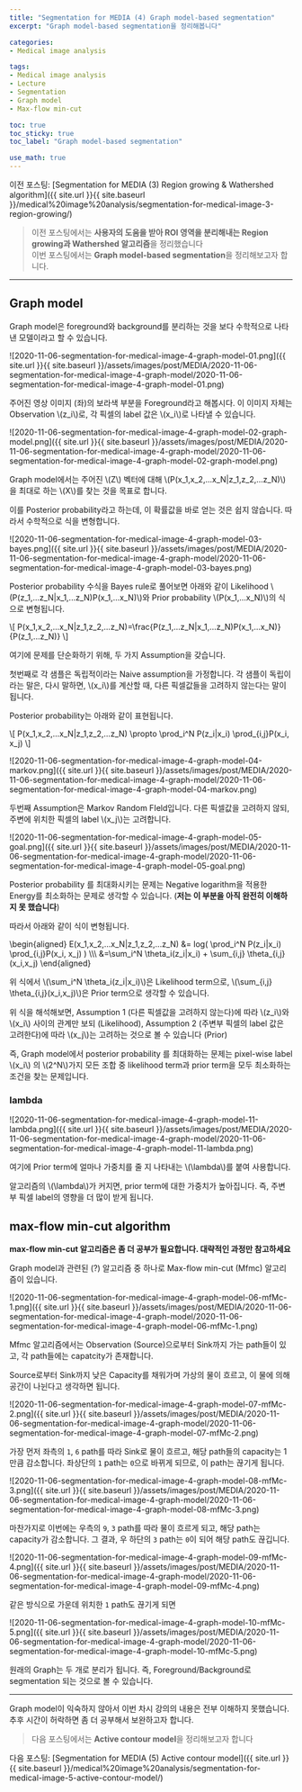 ```yaml
---
title: "Segmentation for MEDIA (4) Graph model-based segmentation"
excerpt: "Graph model-based segmentation을 정리해봅니다"

categories:
- Medical image analysis

tags:
- Medical image analysis
- Lecture
- Segmentation
- Graph model
- Max-flow min-cut

toc: true
toc_sticky: true
toc_label: "Graph model-based segmentation"

use_math: true
---
```


이전 포스팅: [Segmentation for MEDIA (3) Region growing & Wathershed algorithm]({{ site.url }}{{ site.baseurl }}/medical%20image%20analysis/segmentation-for-medical-image-3-region-growing/)

> 이전 포스팅에서는 **사용자의 도움을 받아 ROI 영역을 분리해내는 Region growing과 Wathershed 알고리즘**을 정리했습니다  
> 이번 포스팅에서는 **Graph model-based segmentation**을 정리해보고자 합니다.

---
## Graph model

Graph model은 foreground와 background를 분리하는 것을 보다 수학적으로 나타낸 모델이라고 할 수 있습니다.

![2020-11-06-segmentation-for-medical-image-4-graph-model-01.png]({{ site.url }}{{ site.baseurl }}/assets/images/post/MEDIA/2020-11-06-segmentation-for-medical-image-4-graph-model/2020-11-06-segmentation-for-medical-image-4-graph-model-01.png)

주어진 영상 이미지 (좌)의 보라색 부분을 Foreground라고 해봅시다. 이 이미지 자체는 Observation \\(z_i\\)로, 각 픽셀의 label 값은 \\(x_i\\)로 나타낼 수 있습니다.

![2020-11-06-segmentation-for-medical-image-4-graph-model-02-graph-model.png]({{ site.url }}{{ site.baseurl }}/assets/images/post/MEDIA/2020-11-06-segmentation-for-medical-image-4-graph-model/2020-11-06-segmentation-for-medical-image-4-graph-model-02-graph-model.png)

Graph model에서는 주어진 \\(Z\\) 벡터에 대해 \\(P(x_1,x_2,...x_N|z_1,z_2,...z_N)\\)을 최대로 하는 \\(X\\)를 찾는 것을 목표로 합니다.

이를 Posterior probability라고 하는데, 이 확률값을 바로 얻는 것은 쉽지 않습니다. 따라서 수학적으로 식을 변형합니다.

![2020-11-06-segmentation-for-medical-image-4-graph-model-03-bayes.png]({{ site.url }}{{ site.baseurl }}/assets/images/post/MEDIA/2020-11-06-segmentation-for-medical-image-4-graph-model/2020-11-06-segmentation-for-medical-image-4-graph-model-03-bayes.png)

Posterior probability 수식을 Bayes rule로 풀어보면 아래와 같이 Likelihood \\(P(z_1,...z_N|x_1,...z_N)P(x_1,...x_N)\\)와 Prior probability \\(P(x_1,...x_N)\\)의 식으로 변형됩니다.

\\[
P(x_1,x_2,...x_N|z_1,z_2,...z_N)=\frac{P(z_1,...z_N|x_1,...z_N)P(x_1,...x_N)}{P(z_1,...z_N)}
\\]

여기에 문제를 단순화하기 위해, 두 가지 Assumption을 갖습니다. 

첫번째로 각 샘플은 독립적이라는 Naive assumption을 가정합니다. 각 샘플이 독립이라는 말은, 다시 말하면, \\(x_i\\)를 계산할 때, 다른 픽셀값들을 고려하지 않는다는 말이 됩니다.

Posterior probability는 아래와 같이 표현됩니다.

\\[
P(x_1,x_2,...x_N|z_1,z_2,...z_N) \propto \prod_i^N P(z_i|x_i) \prod_{i,j}P(x_i, x_j)
\\]

![2020-11-06-segmentation-for-medical-image-4-graph-model-04-markov.png]({{ site.url }}{{ site.baseurl }}/assets/images/post/MEDIA/2020-11-06-segmentation-for-medical-image-4-graph-model/2020-11-06-segmentation-for-medical-image-4-graph-model-04-markov.png)

두번째 Assumption은 Markov Random FIeld입니다. 다른 픽셀값을 고려하지 않되, 주변에 위치한 픽셀의 label \\(x_j\\)는 고려합니다.

![2020-11-06-segmentation-for-medical-image-4-graph-model-05-goal.png]({{ site.url }}{{ site.baseurl }}/assets/images/post/MEDIA/2020-11-06-segmentation-for-medical-image-4-graph-model/2020-11-06-segmentation-for-medical-image-4-graph-model-05-goal.png)

Posterior probability 를 최대화시키는 문제는 Negative logarithm을 적용한 Energy를 최소화하는 문제로 생각할 수 있습니다. (**저는 이 부분을 아직 완전히 이해하지 못 했습니다**)

따라서 아래와 같이 식이 변형됩니다.

\begin{aligned}
E(x_1,x_2,...x_N|z_1,z_2,...z_N) &= log( \prod_i^N P(z_i|x_i) \prod_{i,j}P(x_i, x_j) ) \\\\\\
&=\sum_i^N \theta_i(z_i|x_i) + \sum_{i,j} \theta_{i,j}(x_i,x_j)
\end{aligned}

위 식에서 \\(\sum_i^N \theta_i(z_i|x_i)\\)은 Likelihood term으로, \\(\sum_{i,j} \theta_{i,j}(x_i,x_j)\\)은 Prior term으로 생각할 수 있습니다.

위 식을 해석해보면, Assumption 1 (다른 픽셀값을 고려하지 않는다)에 따라 \\(z_i\\)와 \\(x_i\\) 사이의 관계만 보되 (Likelihood), Assumption 2 (주변부 픽셀의 label 값은 고려한다)에 따라 \\(x_j\\)는 고려하는 것으로 볼 수 있습니다 (Prior)

즉, Graph model에서 posterior probability 를 최대화하는 문제는 pixel-wise label \\(x_i\\) 의 \\(2^N\\)가지 모든 조합 중 likelihood term과 prior term을 모두 최소화하는 조건을 찾는 문제입니다. 

### lambda

![2020-11-06-segmentation-for-medical-image-4-graph-model-11-lambda.png]({{ site.url }}{{ site.baseurl }}/assets/images/post/MEDIA/2020-11-06-segmentation-for-medical-image-4-graph-model/2020-11-06-segmentation-for-medical-image-4-graph-model-11-lambda.png)

여기에 Prior term에 얼마나 가중치를 줄 지 나타내는  \\(\lambda\\)를 붙여 사용합니다.

알고리즘의 \\(\lambda\\)가 커지면, prior term에 대한 가중치가 높아집니다. 즉, 주변부 픽셀 label의 영향을 더 많이 받게 됩니다. 

## max-flow min-cut algorithm

**max-flow min-cut 알고리즘은 좀 더 공부가 필요합니다. 대략적인 과정만 참고하세요**

Graph model과 관련된 (?) 알고리즘 중 하나로 Max-flow min-cut (Mfmc) 알고리즘이 있습니다.

![2020-11-06-segmentation-for-medical-image-4-graph-model-06-mfMc-1.png]({{ site.url }}{{ site.baseurl }}/assets/images/post/MEDIA/2020-11-06-segmentation-for-medical-image-4-graph-model/2020-11-06-segmentation-for-medical-image-4-graph-model-06-mfMc-1.png)

Mfmc 알고리즘에서는 Observation (Source)으로부터 Sink까지 가는 path들이 있고, 각 path들에는 capatcity가 존재합니다. 

Source로부터 Sink까지 낮은 Capacity를 채워가며 가상의 물이 흐르고, 이 물에 의해 공간이 나뉜다고 생각하면 됩니다.

![2020-11-06-segmentation-for-medical-image-4-graph-model-07-mfMc-2.png]({{ site.url }}{{ site.baseurl }}/assets/images/post/MEDIA/2020-11-06-segmentation-for-medical-image-4-graph-model/2020-11-06-segmentation-for-medical-image-4-graph-model-07-mfMc-2.png)

가장 먼저 좌측의 `1`, `6` path를 따라 Sink로 물이 흐르고, 해당 path들의 capacity는 1만큼 감소합니다. 좌상단의 `1` path는 `0`으로 바뀌게 되므로, 이 path는 끊기게 됩니다.

![2020-11-06-segmentation-for-medical-image-4-graph-model-08-mfMc-3.png]({{ site.url }}{{ site.baseurl }}/assets/images/post/MEDIA/2020-11-06-segmentation-for-medical-image-4-graph-model/2020-11-06-segmentation-for-medical-image-4-graph-model-08-mfMc-3.png)

마찬가지로 이번에는 우측의 `9`, `3` path를 따라 물이 흐르게 되고, 해당 path는 capacity가 감소합니다. 그 결과, 우 하단의 `3` path는 `0`이 되어 해당 path도 끊깁니다.

![2020-11-06-segmentation-for-medical-image-4-graph-model-09-mfMc-4.png]({{ site.url }}{{ site.baseurl }}/assets/images/post/MEDIA/2020-11-06-segmentation-for-medical-image-4-graph-model/2020-11-06-segmentation-for-medical-image-4-graph-model-09-mfMc-4.png)

같은 방식으로 가운데 위치한 `1` path도 끊기게 되면

![2020-11-06-segmentation-for-medical-image-4-graph-model-10-mfMc-5.png]({{ site.url }}{{ site.baseurl }}/assets/images/post/MEDIA/2020-11-06-segmentation-for-medical-image-4-graph-model/2020-11-06-segmentation-for-medical-image-4-graph-model-10-mfMc-5.png)

원래의 Graph는 두 개로 분리가 됩니다. 즉, Foreground/Background로 segmentation 되는 것으로 볼 수 있습니다.

---

Graph model이 익숙하지 않아서 이번 차시 강의의 내용은 전부 이해하지 못했습니다. 추후 시간이 허락하면 좀 더 공부해서 보완하고자 합니다.

> 다음 포스팅에서는 **Active contour model**을 정리해보고자 합니다

다음 포스팅: [Segmentation for MEDIA (5) Active contour model]({{ site.url }}{{ site.baseurl }}/medical%20image%20analysis/segmentation-for-medical-image-5-active-contour-model/)